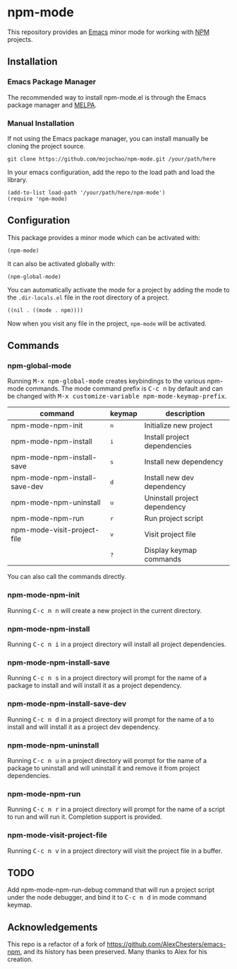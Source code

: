 # npm-mode

This repository provides an [Emacs](https://www.gnu.org/software/emacs/) minor 
mode for working with [NPM](https://www.npmjs.com/) projects.

## Installation

### Emacs Package Manager

The recommended way to install npm-mode.el is through the Emacs package manager 
and [MELPA](https://github.com/milkypostman/melpa).

### Manual Installation

If not using the Emacs package manager, you can install manually be cloning
the project source.

`git clone https://github.com/mojochao/npm-mode.git /your/path/here`

In your emacs configuration, add the repo to the load path and load the library.

```
(add-to-list load-path '/your/path/here/npm-mode')
(require 'npm-mode)
```

## Configuration

This package provides a minor mode which can be activated with:

`(npm-mode)`

It can also be activated globally with:

`(npm-global-mode)`

You can automatically activate the mode for a project by adding the mode to 
the `.dir-locals.el` file in the root directory of a project.

```
((nil . ((mode . npm))))
```

Now when you visit any file in the project, `npm-mode` will be activated.

## Commands

### npm-global-mode ###

Running <kbd>M-x npm-global-mode</kbd> creates keybindings to the
various npm-mode commands. The mode command prefix is <kbd>C-c n</kbd> by default and 
can be changed with <kbd>M-x customize-variable npm-mode-keymap-prefix</kbd>.

| command                       | keymap       | description                    |
|-------------------------------|--------------|--------------------------------|
| npm-mode-npm-init             | <kbd>n</kbd> | Initialize new project         |
| npm-mode-npm-install          | <kbd>i</kbd> | Install project dependencies   |
| npm-mode-npm-install-save     | <kbd>s</kbd> | Install new dependency         |
| npm-mode-npm-install-save-dev | <kbd>d</kbd> | Install new dev dependency     |
| npm-mode-npm-uninstall        | <kbd>u</kbd> | Uninstall project dependency   |
| npm-mode-npm-run              | <kbd>r</kbd> | Run project script             |
| npm-mode-visit-project-file   | <kbd>v</kbd> | Visit project file             |
|                               | <kbd>?</kbd> | Display keymap commands        |

You can also call the commands directly.

### npm-mode-npm-init

Running <kbd>C-c n n</kbd> will create a new project in the current directory.

### npm-mode-npm-install

Running <kbd>C-c n i</kbd> in a project directory will install all project
dependencies.

### npm-mode-npm-install-save

Running <kbd>C-c n s</kbd> in a project directory will prompt for the name of a
package to install and will install it as a project dependency.

### npm-mode-npm-install-save-dev

Running <kbd>C-c n d</kbd> in a project directory will prompt for the name of a
to install and will install it as a project dev dependency.

### npm-mode-npm-uninstall

Running <kbd>C-c n u</kbd> in a project directory will prompt for the name of a
package to uninstall and will uninstall it and remove it from project dependencies.

### npm-mode-npm-run

Running <kbd>C-c n r</kbd> in a project directory will prompt for the name of a
script to run and will run it. Completion support is provided.

### npm-mode-visit-project-file

Running <kbd>C-c n v</kbd> in a project directory will visit the project file
in a buffer.

## TODO

Add npm-mode-npm-run-debug command that will run a project script under the node 
debugger, and bind it to <kbd>C-c n d</kbd> in mode command keymap.

## Acknowledgements

This repo is a refactor of a fork of https://github.com/AlexChesters/emacs-npm, 
and its history has been preserved.  Many thanks to Alex for his creation.
